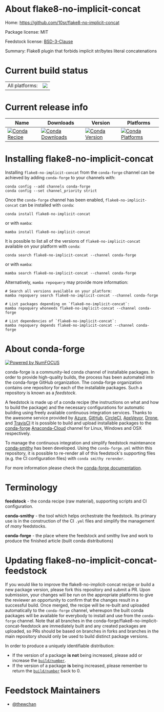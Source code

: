 About flake8-no-implicit-concat
===============================

Home: https://github.com/10sr/flake8-no-implicit-concat

Package license: MIT

Feedstock license: [BSD-3-Clause](https://github.com/conda-forge/flake8-no-implicit-concat-feedstock/blob/main/LICENSE.txt)

Summary: Flake8 plugin that forbids implicit str/bytes literal concatenations

Current build status
====================


<table><tr><td>All platforms:</td>
    <td>
      <a href="https://dev.azure.com/conda-forge/feedstock-builds/_build/latest?definitionId=14444&branchName=main">
        <img src="https://dev.azure.com/conda-forge/feedstock-builds/_apis/build/status/flake8-no-implicit-concat-feedstock?branchName=main">
      </a>
    </td>
  </tr>
</table>

Current release info
====================

| Name | Downloads | Version | Platforms |
| --- | --- | --- | --- |
| [![Conda Recipe](https://img.shields.io/badge/recipe-flake8--no--implicit--concat-green.svg)](https://anaconda.org/conda-forge/flake8-no-implicit-concat) | [![Conda Downloads](https://img.shields.io/conda/dn/conda-forge/flake8-no-implicit-concat.svg)](https://anaconda.org/conda-forge/flake8-no-implicit-concat) | [![Conda Version](https://img.shields.io/conda/vn/conda-forge/flake8-no-implicit-concat.svg)](https://anaconda.org/conda-forge/flake8-no-implicit-concat) | [![Conda Platforms](https://img.shields.io/conda/pn/conda-forge/flake8-no-implicit-concat.svg)](https://anaconda.org/conda-forge/flake8-no-implicit-concat) |

Installing flake8-no-implicit-concat
====================================

Installing `flake8-no-implicit-concat` from the `conda-forge` channel can be achieved by adding `conda-forge` to your channels with:

```
conda config --add channels conda-forge
conda config --set channel_priority strict
```

Once the `conda-forge` channel has been enabled, `flake8-no-implicit-concat` can be installed with `conda`:

```
conda install flake8-no-implicit-concat
```

or with `mamba`:

```
mamba install flake8-no-implicit-concat
```

It is possible to list all of the versions of `flake8-no-implicit-concat` available on your platform with `conda`:

```
conda search flake8-no-implicit-concat --channel conda-forge
```

or with `mamba`:

```
mamba search flake8-no-implicit-concat --channel conda-forge
```

Alternatively, `mamba repoquery` may provide more information:

```
# Search all versions available on your platform:
mamba repoquery search flake8-no-implicit-concat --channel conda-forge

# List packages depending on `flake8-no-implicit-concat`:
mamba repoquery whoneeds flake8-no-implicit-concat --channel conda-forge

# List dependencies of `flake8-no-implicit-concat`:
mamba repoquery depends flake8-no-implicit-concat --channel conda-forge
```


About conda-forge
=================

[![Powered by
NumFOCUS](https://img.shields.io/badge/powered%20by-NumFOCUS-orange.svg?style=flat&colorA=E1523D&colorB=007D8A)](https://numfocus.org)

conda-forge is a community-led conda channel of installable packages.
In order to provide high-quality builds, the process has been automated into the
conda-forge GitHub organization. The conda-forge organization contains one repository
for each of the installable packages. Such a repository is known as a *feedstock*.

A feedstock is made up of a conda recipe (the instructions on what and how to build
the package) and the necessary configurations for automatic building using freely
available continuous integration services. Thanks to the awesome service provided by
[Azure](https://azure.microsoft.com/en-us/services/devops/), [GitHub](https://github.com/),
[CircleCI](https://circleci.com/), [AppVeyor](https://www.appveyor.com/),
[Drone](https://cloud.drone.io/welcome), and [TravisCI](https://travis-ci.com/)
it is possible to build and upload installable packages to the
[conda-forge](https://anaconda.org/conda-forge) [Anaconda-Cloud](https://anaconda.org/)
channel for Linux, Windows and OSX respectively.

To manage the continuous integration and simplify feedstock maintenance
[conda-smithy](https://github.com/conda-forge/conda-smithy) has been developed.
Using the ``conda-forge.yml`` within this repository, it is possible to re-render all of
this feedstock's supporting files (e.g. the CI configuration files) with ``conda smithy rerender``.

For more information please check the [conda-forge documentation](https://conda-forge.org/docs/).

Terminology
===========

**feedstock** - the conda recipe (raw material), supporting scripts and CI configuration.

**conda-smithy** - the tool which helps orchestrate the feedstock.
                   Its primary use is in the construction of the CI ``.yml`` files
                   and simplify the management of *many* feedstocks.

**conda-forge** - the place where the feedstock and smithy live and work to
                  produce the finished article (built conda distributions)


Updating flake8-no-implicit-concat-feedstock
============================================

If you would like to improve the flake8-no-implicit-concat recipe or build a new
package version, please fork this repository and submit a PR. Upon submission,
your changes will be run on the appropriate platforms to give the reviewer an
opportunity to confirm that the changes result in a successful build. Once
merged, the recipe will be re-built and uploaded automatically to the
`conda-forge` channel, whereupon the built conda packages will be available for
everybody to install and use from the `conda-forge` channel.
Note that all branches in the conda-forge/flake8-no-implicit-concat-feedstock are
immediately built and any created packages are uploaded, so PRs should be based
on branches in forks and branches in the main repository should only be used to
build distinct package versions.

In order to produce a uniquely identifiable distribution:
 * If the version of a package **is not** being increased, please add or increase
   the [``build/number``](https://docs.conda.io/projects/conda-build/en/latest/resources/define-metadata.html#build-number-and-string).
 * If the version of a package **is** being increased, please remember to return
   the [``build/number``](https://docs.conda.io/projects/conda-build/en/latest/resources/define-metadata.html#build-number-and-string)
   back to 0.

Feedstock Maintainers
=====================

* [@thewchan](https://github.com/thewchan/)

